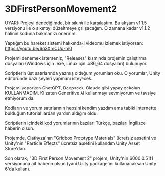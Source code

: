 # 3DFirstPersonMovement2

UYARI: Projeyi denediğimde, bir sıkıntı ile karşılaştım. Bu akşam v1.1.5 versiyonu ile o sıkıntıyı düzeltmeye çalışacağım. O zamana kadar v1.1.2 halinin koduna bakmanızı öneririm.

Yaptığım bu hareket sistemi hakkındaki videomu izlemek istiyorsan: https://youtu.be/6q3XmCUo-m0

Projemi denemek isterseniz, "Releases" kısmında projemin çalıştırma dosyaları (Windows için .exe, Linux için .x86_64 dosyaları) bulunuyor.

Scriptlerin üst satırlarında yazmış olduğum yorumları oku. O yorumlar, Unity editöründe bazı şeyleri yapmanı isteyecek.

Projemi yaparken ChatGPT, Deepseek, Claude gibi yapay zekaları KULLANMADIM. Ki zaten Generitive AI kullanmayı sevmiyorum ve tavsiye etmiyorum da.

Kodların ve yorum satırlarının hepsini kendim yazdım ama tabiki internette bulduğum tutorial'lardan yardım aldığım oldu.

Scriptlerin içindeki kod yorumlarının bazıları Türkçe, bazıları İngilizce haberin olsun.

Projemde, Ciathyza'nın "Gridbox Prototype Materials" ücretsiz assetini ve Unity'nin "Particle Effects" ücretsiz assetini kullandım Unity Asset Store'dan.

Son olarak; "3D First Person Movement 2" projem, Unity'nin 6000.0.51f1 versiyonuna ait haberin olsun (yani Unity package'ını kullanacaksan Unity 6'da kullan).

